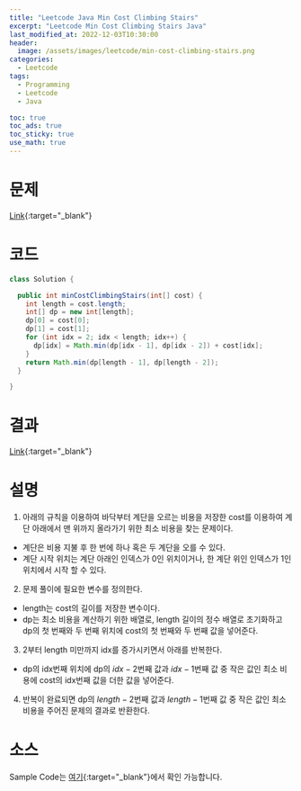 ```yaml
---
title: "Leetcode Java Min Cost Climbing Stairs"
excerpt: "Leetcode Min Cost Climbing Stairs Java"
last_modified_at: 2022-12-03T10:30:00
header:
  image: /assets/images/leetcode/min-cost-climbing-stairs.png
categories:
  - Leetcode
tags:
  - Programming
  - Leetcode
  - Java

toc: true
toc_ads: true
toc_sticky: true
use_math: true
---
```

# 문제
[Link](https://leetcode.com/problems/min-cost-climbing-stairs){:target="_blank"}

# 코드
```java
class Solution {

  public int minCostClimbingStairs(int[] cost) {
    int length = cost.length;
    int[] dp = new int[length];
    dp[0] = cost[0];
    dp[1] = cost[1];
    for (int idx = 2; idx < length; idx++) {
      dp[idx] = Math.min(dp[idx - 1], dp[idx - 2]) + cost[idx];
    }
    return Math.min(dp[length - 1], dp[length - 2]);
  }

}
```

# 결과
[Link](https://leetcode.com/submissions/detail/853663482/){:target="_blank"}

# 설명
1. 아래의 규칙을 이용하여 바닥부터 계단을 오르는 비용을 저장한 cost를 이용하여 계단 아래에서 맨 위까지 올라가기 위한 최소 비용을 찾는 문제이다.
- 계단은 비용 지불 후 한 번에 하나 혹은 두 계단을 오를 수 있다.
- 계단 시작 위치는 계단 아래인 인덱스가 0인 위치이거나, 한 계단 위인 인덱스가 1인 위치에서 시작 할 수 있다.

2. 문제 풀이에 필요한 변수를 정의한다.
- length는 cost의 길이를 저장한 변수이다.
- dp는 최소 비용을 계산하기 위한 배열로, length 길이의 정수 배열로 초기화하고 dp의 첫 번째와 두 번째 위치에 cost의 첫 번째와 두 번째 값을 넣어준다.

3. 2부터 length 미만까지 idx를 증가시키면서 아래를 반복한다.
- dp의 idx번째 위치에 dp의 $idx - 2$번째 값과 $idx - 1$번째 값 중 작은 값인 최소 비용에 cost의 idx번째 값을 더한 값을 넣어준다.

4. 반복이 완료되면 dp의 $length - 2$번째 값과 $length - 1$번째 값 중 작은 값인 최소 비용을 주어진 문제의 결과로 반환한다.

# 소스
Sample Code는 [여기](https://github.com/GracefulSoul/leetcode/blob/master/src/main/java/gracefulsoul/problems/MinCostClimbingStairs.java){:target="_blank"}에서 확인 가능합니다.